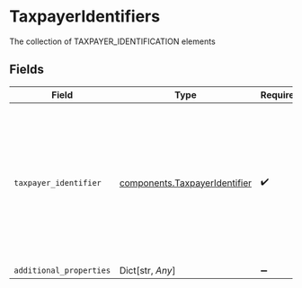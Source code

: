 # TaxpayerIdentifiers

The collection of TAXPAYER_IDENTIFICATION elements


## Fields

| Field                                                                                                                                                                                            | Type                                                                                                                                                                                             | Required                                                                                                                                                                                         | Description                                                                                                                                                                                      |
| ------------------------------------------------------------------------------------------------------------------------------------------------------------------------------------------------ | ------------------------------------------------------------------------------------------------------------------------------------------------------------------------------------------------ | ------------------------------------------------------------------------------------------------------------------------------------------------------------------------------------------------ | ------------------------------------------------------------------------------------------------------------------------------------------------------------------------------------------------ |
| `taxpayer_identifier`                                                                                                                                                                            | [components.TaxpayerIdentifier](../../models/components/taxpayeridentifier.md)                                                                                                                   | :heavy_check_mark:                                                                                                                                                                               | Information about the Taxpayer identification values assigned to the individual or legal entity.Information about the Taxpayer identification values assigned to the individual or legal entity. |
| `additional_properties`                                                                                                                                                                          | Dict[str, *Any*]                                                                                                                                                                                 | :heavy_minus_sign:                                                                                                                                                                               | N/A                                                                                                                                                                                              |